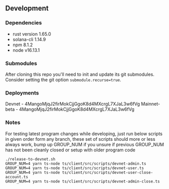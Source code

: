 ## Development

### Dependencies

- rust version 1.65.0
- solana-cli 1.14.9
- npm 8.1.2
- node v16.13.1

### Submodules

After cloning this repo you'll need to init and update its git submodules.
Consider setting the git option `submodule.recurse=true`.

### Deployments

Devnet - 4MangoMjqJ2firMokCjjGgoK8d4MXcrgL7XJaL3w6fVg
Mainnet-beta - 4MangoMjqJ2firMokCjjGgoK8d4MXcrgL7XJaL3w6fVg

### Notes

For testing latest program changes while developing,
just run below scripts in given order form any branch,
these set of scripts should more or less always work,
bump up GROUP_NUM if you unsure if previous GROUP_NUM has not been cleanly closed or setup with older program code

```
./release-to-devnet.sh
GROUP_NUM=4 yarn ts-node ts/client/src/scripts/devnet-admin.ts
GROUP_NUM=4 yarn ts-node ts/client/src/scripts/devnet-user.ts
GROUP_NUM=4 yarn ts-node ts/client/src/scripts/devnet-user-close-account.ts
GROUP_NUM=4 yarn ts-node ts/client/src/scripts/devnet-admin-close.ts
```

